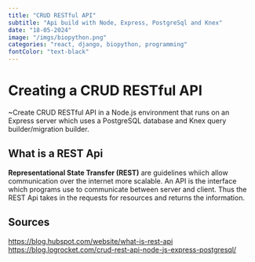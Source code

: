 ```yaml
---
title: "CRUD RESTful API"
subtitle: "Api build with Node, Express, PostgreSql and Knex"
date: "18-05-2024"
image: "/imgs/biopython.png"
categories: "react, django, biopython, programming"
fontColor: "text-black"
---
```

# Creating a CRUD RESTful API
~Create CRUD RESTful API in a Node.js environment that runs on an Express server which uses a PostgreSQL database and Knex query builder/migration builder.

## What is a REST Api
**Representational State Transfer (REST)** are guidelines whiich allow communication over the internet more scalable.  An API is the interface which programs use to communicate between server and client. Thus the REST Api takes in the requests for resources and returns the information.



## Sources
https://blog.hubspot.com/website/what-is-rest-api
https://blog.logrocket.com/crud-rest-api-node-js-express-postgresql/